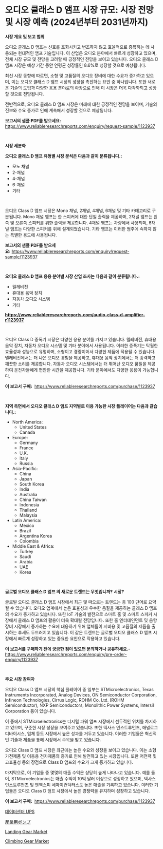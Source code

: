 <p><h1>오디오 클래스 D 앰프 시장 규모: 시장 전망 및 시장 예측 (2024년부터 2031년까지)</h1></p><p><strong>시장 개요 및 보고 범위</strong></p>
<p><p>오디오 클래스 D 앰프는 신호를 포화시키고 변조하지 않고 효율적으로 증폭하는 데 사용되는 현대적인 앰프 기술입니다. 이 산업은 오디오 분야에서 빠르게 성장하고 있으며, 전체 시장 규모 및 전망을 고려할 때 긍정적인 전망을 보이고 있습니다. 오디오 클래스 D 앰프 시장은 예상 기간 동안 연평균 성장률인 8.6%로 성장할 것으로 예상됩니다.</p><p>최신 시장 동향에 따르면, 소형 및 고품질의 오디오 장비에 대한 수요가 증가하고 있으며, 이는 오디오 클래스 D 앰프 시장의 성장을 촉진하는 요인 중 하나입니다. 또한 새로운 기술의 도입과 다양한 응용 분야로의 확장으로 인해 이 시장은 더욱 다각화되고 성장할 것으로 전망됩니다.</p><p>전반적으로, 오디오 클래스 D 앰프 시장은 미래에 대한 긍정적인 전망을 보이며, 기술의 진보와 수요 증가로 인해 계속해서 성장할 것으로 예상됩니다.</p></p>
<p><strong>보고서의 샘플 PDF를 받으세요:</strong> <a href="https://www.reliableresearchreports.com/enquiry/request-sample/1123937">https://www.reliableresearchreports.com/enquiry/request-sample/1123937</a></p>
<p>&nbsp;</p>
<p><strong>시장 세분화</strong></p>
<p><strong>오디오 클래스 D 앰프 유형별 시장 분석은 다음과 같이 분류됩니다.:</strong></p>
<p><ul><li>모노 채널</li><li>2-채널</li><li>4-채널</li><li>6-채널</li><li>기타</li></ul></p>
<p>&nbsp;</p>
<p><p>오디오 Class D 앰프 시장은 Mono 채널, 2채널, 4채널, 6채널 및 기타 카테고리로 구분됩니다. Mono 채널 앰프는 한 스피커에 대한 단일 출력을 제공하며, 2채널 앰프는 왼쪽 및 오른쪽 스피커를 위한 출력을 제공합니다. 4채널 앰프는 차량에서 사용되며, 6채널 앰프는 다양한 스피커를 위해 설계되었습니다. 기타 앰프는 이러한 범주에 속하지 않는 특별한 용도에 사용됩니다.</p></p>
<p><strong>보고서의 샘플 PDF를 받으세요:</strong>&nbsp;<a href="https://www.reliableresearchreports.com/enquiry/request-sample/1123937">https://www.reliableresearchreports.com/enquiry/request-sample/1123937</a></p>
<p>&nbsp;</p>
<p><strong> 오디오 클래스 D 앰프 응용 분야별 시장 산업 조사는 다음과 같이 분류됩니다.:</strong></p>
<p><ul><li>텔레비전</li><li>휴대용 음악 장치</li><li>자동차 오디오 시스템</li><li>기타</li></ul></p>
<p><strong><a href="https://www.reliableresearchreports.com/audio-class-d-amplifier-r1123937">https://www.reliableresearchreports.com/audio-class-d-amplifier-r1123937</a></strong></p>
<p>&nbsp;</p>
<p><p>오디오 Class D 증폭기 시장은 다양한 응용 분야를 가지고 있습니다. 텔레비전, 휴대용 음악 장치, 자동차 오디오 시스템 및 기타 분야에서 사용됩니다. 이러한 증폭기는 탁월한 효율성과 성능으로 유명하며, 소형이고 경량이어서 다양한 제품에 적용될 수 있습니다. 텔레비전에서는 더 나은 오디오 경험을 제공하고, 휴대용 음악 장치에서는 더 강력하고 깨끗한 소리를 제공합니다. 자동차 오디오 시스템에서는 더 뛰어난 오디오 품질을 제공하여 운전자들에게 편안한 시간을 제공합니다. 기타 분야에서도 다양한 응용이 가능합니다.</p></p>
<p><strong>이 보고서 구매:</strong>&nbsp; <a href="https://www.reliableresearchreports.com/purchase/1123937">https://www.reliableresearchreports.com/purchase/1123937</a></p>
<p>&nbsp;</p>
<p><strong>지역 측면에서 오디오 클래스 D 앰프 지역별로 이용 가능한 시장 플레이어는 다음과 같습니다.:</strong></p>
<p><ul>
    <li>
        North America:
        <ul>
            <li>United States</li>
            <li>Canada</li>
        </ul>
    </li>
    <li>
        Europe:
        <ul>
            <li>Germany</li>
            <li>France</li>
            <li>U.K.</li>
            <li>Italy</li>
            <li>Russia</li>
        </ul>
    </li>
    <li>
        Asia-Pacific:
        <ul>
            <li>China</li>
            <li>Japan</li>
            <li>South Korea</li>
            <li>India</li>
            <li>Australia</li>
            <li>China Taiwan</li>
            <li>Indonesia</li>
            <li>Thailand</li>
            <li>Malaysia</li>
        </ul>
    </li>
    <li>
        Latin America:
        <ul>
            <li>Mexico</li>
            <li>Brazil</li>
            <li>Argentina Korea</li>
            <li>Colombia</li>
        </ul>
    </li>
    <li>
        Middle East & Africa:
        <ul>
            <li>Turkey</li>
            <li>Saudi</li>
            <li>Arabia</li>
            <li>UAE</li>
            <li>Korea</li>
        </ul>
    </li>
    </ul></p>
<p>&nbsp;</p>
<p><strong>글로벌 오디오 클래스 D 앰프 의 새로운 트렌드는 무엇입니까? 시장?</strong></p>
<p><p>글로벌 오디오 클래스 D 앰프 시장에서 최근 및 떠오르는 트렌드는 총 100 단어로 요약될 수 있습니다. 오디오 업계에서 높은 효율성과 우수한 음질을 제공하는 클래스 D 앰프의 수요가 증가하고 있습니다. 또한 IoT 기술의 발전으로 스마트 홈 및 스마트 스피커 시장에서 클래스 D 앰프의 활용이 더욱 확대될 전망입니다. 또한 홈 엔터테인먼트 및 음향 장비 시장에서 증가하는 수요에 대응하기 위해 업체들이 저비용 및 고품질의 제품을 출시하는 추세도 두드러지고 있습니다. 이 같은 트렌드는 글로벌 오디오 클래스 D 앰프 시장에서 빠르게 성장하고 있는 중요한 요인으로 작용하고 있습니다.</p></p>
<p><strong>이 보고서를 구매하기 전에 궁금한 점이 있으면 문의하거나 공유하세요.</strong>- <a href="https://www.reliableresearchreports.com/enquiry/pre-order-enquiry/1123937">https://www.reliableresearchreports.com/enquiry/pre-order-enquiry/1123937</a></p>
<p>&nbsp;</p>
<p><strong>주요 시장 참여자</strong></p>
<p><p>오디오 Class D 앰프 시장의 핵심 플레이어 중 일부는 STMicroelectronics, Texas Instruments Incorporated, Analog Devices, ON Semiconductor Corporation, Infineon Technologies, Cirrus Logic, ROHM Co. Ltd. (ROHM Semiconductor), NXP Semiconductors, Monolithic Power Systems, Intersil Corporation 등이 있습니다. </p><p>이 중에서 STMicroelectronics는 디지털 파워 앰프 시장에서 선두적인 위치를 차지하고 있으며, 꾸준한 시장 성장을 보여주고 있습니다. 또한 텍사스 인스트루먼츠, 애널로그 디바이시스, 업체 등도 시장에서 높은 성과를 거두고 있습니다. 이러한 기업들은 혁신적인 기술과 제품을 통해 시장에서 주목을 받고 있습니다.</p><p>오디오 Class D 앰프 시장은 최근에는 높은 수요와 성장을 보이고 있습니다. 이는 소형 가전제품 및 이동용 전자제품의 증가로 인해 발전하고 있는 시장입니다. 또한 저전력 및 고효율성 등의 장점으로 Class D 앰프의 수요가 크게 증가하고 있습니다.</p><p>마지막으로, 이 기업들 중 몇몇의 매출 수익은 상당히 높게 나타나고 있습니다. 예를 들어, STMicroelectronics는 매출 수익이 10억 달러 이상으로 성장하고 있으며, 텍사스 인스트루먼츠 및 엔엑스피 세마이컨덕터스도 높은 매출을 기록하고 있습니다. 이러한 기업들은 오디오 Class D 앰프 시장에서 높은 경쟁력을 유지하며 성장하고 있습니다.</p></p>
<p><strong>이 보고서 구매:</strong>&nbsp;&nbsp;<a href="https://www.reliableresearchreports.com/purchase/1123937">https://www.reliableresearchreports.com/purchase/1123937</a></p>
<p><p><a href="https://github.com/fernandotryO5lson96765/Market-Research-Report-List-1/blob/main/341101124557.md">데이터센터 UPS</a></p><p><a href="https://github.com/cbigkbh02719/Market-Research-Report-List-1/blob/main/556200526468.md">産業用ポンプ</a></p><p><a href="https://github.com/dx0328/Market-Research-Report-List-2/blob/main/landing-gear-market.md">Landing Gear Market</a></p><p><a href="https://github.com/Glendatilghmankmgz0rbhwpy/Market-Research-Report-List-2/blob/main/climbing-gear-market.md">Climbing Gear Market</a></p></p>